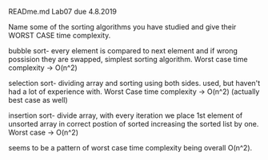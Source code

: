 READme.md
Lab07
due 4.8.2019

Name some of the sorting algorithms you have studied and give their WORST CASE time complexity.

bubble sort- every element is compared to next element and if wrong possision they are swapped, simplest sorting algorithm. Worst case time complexity -> O(n^2)

selection sort- dividing array and sorting using both sides. used, but haven't had a lot of experience with. Worst Case time complexity -> O(n^2) (actually best case as well)

insertion sort- divide array, with every iteration we place 1st element of unsorted array in correct postion of sorted increasing the sorted list by one. Worst case -> O(n^2)

seems to be a pattern of worst case time complexity being overall O(n^2).
